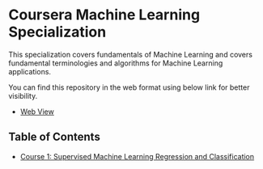 # Coursera Machine Learning Specialization

This specialization covers fundamentals of Machine Learning and covers fundamental terminologies and algorithms for Machine Learning applications.

You can find this repository in the web format using below link for better visibility.

- [Web View](https://piyushpatel2005.github.io/coursera-machine-learning/)

## Table of Contents

- [Course 1: Supervised Machine Learning Regression and Classification](./supervised-ml-regression-classification/)